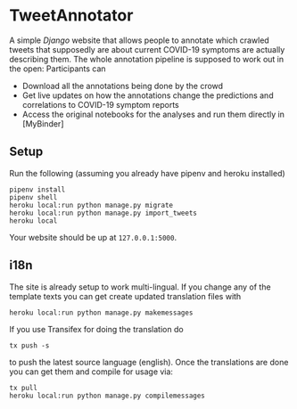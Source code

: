 # TweetAnnotator

A simple _Django_ website that allows people to annotate which crawled tweets that supposedly are about current COVID-19 symptoms are actually describing them. The whole annotation pipeline is supposed to work out in the open: Participants can

- Download all the annotations being done by the crowd
- Get live updates on how the annotations change the predictions and correlations to COVID-19 symptom reports
- Access the original notebooks for the analyses and run them directly in [MyBinder]

## Setup

Run the following (assuming you already have pipenv and heroku installed)

```
pipenv install
pipenv shell
heroku local:run python manage.py migrate
heroku local:run python manage.py import_tweets
heroku local
```

Your website should be up at `127.0.0.1:5000`.

## i18n

The site is already setup to work multi-lingual. If you change any of the template texts you can get create updated translation files with

```
heroku local:run python manage.py makemessages
```

If you use Transifex for doing the translation do

```
tx push -s
```

to push the latest source language (english). Once the translations are done you can get them and compile for usage via:

```
tx pull
heroku local:run python manage.py compilemessages
```
